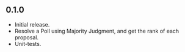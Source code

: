 ## 0.1.0

* Initial release.
* Resolve a Poll using Majority Judgment, and get the rank of each proposal.
* Unit-tests.
